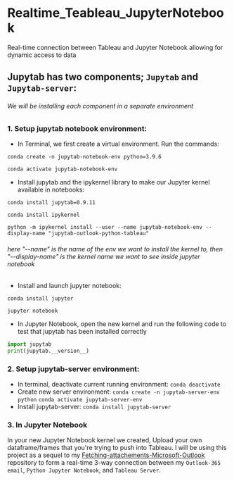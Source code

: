 # Realtime_Teableau_JupyterNotebook
Real-time connection between Tableau and Jupyter Notebook allowing for dynamic access to data

## Jupytab has two components; `Jupytab` and `Jupytab-server`:

###### We will be installing each component in a separate environment

### 1. Setup jupytab notebook environment:

   - In Terminal, we first create a virtual environment. Run the commands: 

```conda create -n jupytab-notebook-env python=3.9.6```

```conda activate jupytab-notebook-env```

   - Install jupytab and the ipykernel library to make our Jupyter kernel available in notebooks:

```conda install jupytab=0.9.11```

```conda install ipykernel```

```python -m ipykernel install --user --name jupytab-notebook-env --display-name "jupytab-outlook-python-tableau"```

###### here "--name" is the name of the env we want to install the kernel to, then "--display-name" is the kernel name we want to see inside jupyter notebook

   - Install and launch jupyter notebook:

``conda install jupyter``

``jupyter notebook``

  - In Jupyter Notebook, open the new kernel and run the following code to test that jupytab has been installed correctly

```python
import jupytab
print(jupytab.__version__)
```

### 2. Setup jupytab-server environment:

 - In terminal, deactivate current running environment: `conda deactivate`
 - Create new server environment: `conda create -n jupytab-server-env python` `conda activate jupytab-server-env`
 - Install jupytab-server: `conda install jupytab-server`

### 3. In Jupyter Notebook 

In your new Jupyter Notebook kernel we created, Upload your own dataframe/frames that you're trying to push into Tableau. I will be using this project as a sequel to my [Fetching-attachements-Microsoft-Outlook](https://github.com/magidbugazia/Fetching-attachements-Microsoft-Outlook.git) repository to form a real-time 3-way connection between my `Outlook-365 email`, `Python Jupyter Notebook`, and `Tableau Server`.
